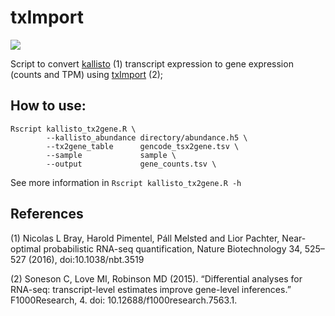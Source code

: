 # txImport

![](https://img.shields.io/github/license/barreiro-r/tximport)

Script to convert [kallisto](https://pachterlab.github.io/kallisto/) (1) transcript expression to gene expression (counts and TPM) using [txImport](https://bioconductor.org/packages/release/bioc/html/tximport.html) (2);

## How to use:
```
Rscript	kallisto_tx2gene.R \
		--kallisto_abundance directory/abundance.h5 \
		--tx2gene_table      gencode_tsx2gene.tsv \
		--sample             sample \
		--output             gene_counts.tsv \
```

See more information in `Rscript kallisto_tx2gene.R -h`

## References

(1) Nicolas L Bray, Harold Pimentel, Páll Melsted and Lior Pachter, Near-optimal probabilistic RNA-seq quantification, Nature Biotechnology 34, 525–527 (2016), doi:10.1038/nbt.3519

(2) Soneson C, Love MI, Robinson MD (2015). “Differential analyses for RNA-seq: transcript-level estimates improve gene-level inferences.” F1000Research, 4. doi: 10.12688/f1000research.7563.1.

